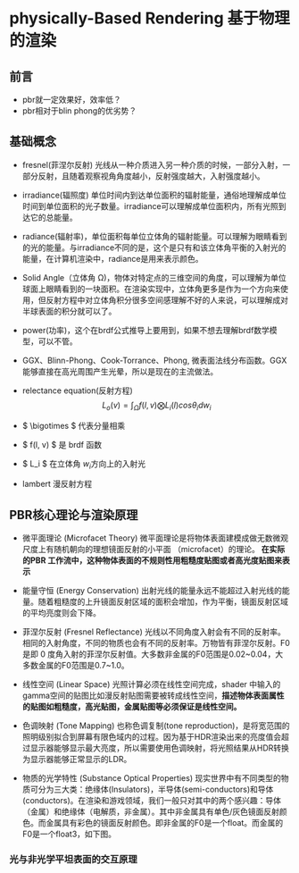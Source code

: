 # physically-Based Rendering 基于物理的渲染

## 前言

- pbr就一定效果好，效率低？
- pbr相对于blin phong的优劣势？

## 基础概念
- fresnel(菲涅尔反射) 光线从一种介质进入另一种介质的时候，一部分入射，一部分反射，且随着观察视角角度越小，反射强度越大，入射强度越小。

- irradiance(辐照度) 单位时间内到达单位面积的辐射能量，通俗地理解成单位时间到单位面积的光子数量。irradiance可以理解成单位面积内，所有光照到达它的总能量。

- radiance(辐射率)，单位面积每单位立体角的辐射能量。可以理解为眼睛看到的光的能量。与irradiance不同的是，这个是只有和该立体角平衡的入射光的能量，在计算机渲染中，radiance是用来表示颜色。

- Solid Angle（立体角 Ω)，物体对特定点的三维空间的角度，可以理解为单位球面上眼睛看到的一块面积。在渲染实现中，立体角更多是作为一个方向来使用，但反射方程中对立体角积分很多空间感理解不好的人来说，可以理解成对半球表面的积分就可以了。

- power(功率)，这个在brdf公式推导上要用到，如果不想去理解brdf数学模型，可以不管。

- GGX、Blinn-Phong、Cook-Torrance、Phong, 微表面法线分布函数。GGX能够直接在高光周围产生光晕，所以是现在的主流做法。

- relectance equation(反射方程) 
$$ L_o(v) = \int_\Omega { f(l,v) \bigotimes L_i(l)cos\theta_idw_i} $$ 

- $ \bigotimes $ 代表分量相乘
- $ f(l, v) $ 是 brdf 函数
- $ L_i $ 在立体角 $w_i$方向上的入射光

- lambert 漫反射方程

## PBR核心理论与渲染原理

- 微平面理论 (Microfacet Theory) 微平面理论是将物体表面建模成做无数微观尺度上有随机朝向的理想镜面反射的小平面 （microfacet）的理论。<b> 在实际的PBR 工作流中，这种物体表面的不规则性用粗糙度贴图或者高光度贴图来表示 </b>

- 能量守恒 (Energy Conservation) 出射光线的能量永远不能超过入射光线的能量。随着粗糙度的上升镜面反射区域的面积会增加，作为平衡，镜面反射区域的平均亮度则会下降。

- 菲涅尔反射 (Fresnel Reflectance) 光线以不同角度入射会有不同的反射率。相同的入射角度，不同的物质也会有不同的反射率。万物皆有菲涅尔反射。F0是即 0 度角入射的菲涅尔反射值。大多数非金属的F0范围是0.02~0.04，大多数金属的F0范围是0.7~1.0。

- 线性空间 (Linear Space) 光照计算必须在线性空间完成，shader 中输入的gamma空间的贴图比如漫反射贴图需要被转成线性空间，<b>描述物体表面属性的贴图如粗糙度，高光贴图，金属贴图等必须保证是线性空间。</b>

- 色调映射 (Tone Mapping) 也称色调复制(tone reproduction)，是将宽范围的照明级别拟合到屏幕有限色域内的过程。因为基于HDR渲染出来的亮度值会超过显示器能够显示最大亮度，所以需要使用色调映射，将光照结果从HDR转换为显示器能够正常显示的LDR。

- 物质的光学特性 (Substance Optical Properties) 现实世界中有不同类型的物质可分为三大类：绝缘体(Insulators)，半导体(semi-conductors)和导体(conductors)。在渲染和游戏领域，我们一般只对其中的两个感兴趣：导体（金属）和绝缘体（电解质，非金属）。其中非金属具有单色/灰色镜面反射颜色。而金属具有彩色的镜面反射颜色。即非金属的F0是一个float。而金属的F0是一个float3，如下图。

### 光与非光学平坦表面的交互原理
